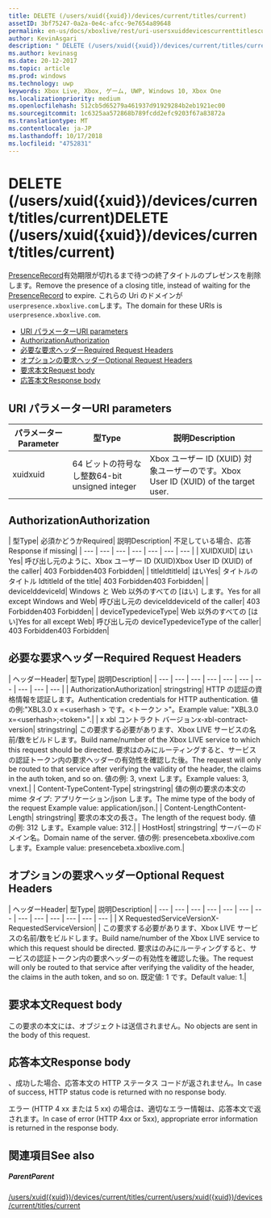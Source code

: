 ```yaml
---
title: DELETE (/users/xuid({xuid})/devices/current/titles/current)
assetID: 3bf75247-0a2a-0e4c-afcc-9e7654a89648
permalink: en-us/docs/xboxlive/rest/uri-usersxuiddevicescurrenttitlescurrentdelete.html
author: KevinAsgari
description: " DELETE (/users/xuid({xuid})/devices/current/titles/current)"
ms.author: kevinasg
ms.date: 20-12-2017
ms.topic: article
ms.prod: windows
ms.technology: uwp
keywords: Xbox Live, Xbox, ゲーム, UWP, Windows 10, Xbox One
ms.localizationpriority: medium
ms.openlocfilehash: 512cb5d65279a461937d91929284b2eb1921ec00
ms.sourcegitcommit: 1c6325aa572868b789fcdd2efc9203f67a83872a
ms.translationtype: MT
ms.contentlocale: ja-JP
ms.lasthandoff: 10/17/2018
ms.locfileid: "4752831"
---
```

# <a name="delete-usersxuidxuiddevicescurrenttitlescurrent"></a><span data-ttu-id="17d81-104">DELETE (/users/xuid({xuid})/devices/current/titles/current)</span><span class="sxs-lookup"><span data-stu-id="17d81-104">DELETE (/users/xuid({xuid})/devices/current/titles/current)</span></span>
<span data-ttu-id="17d81-105">[PresenceRecord](../../json/json-presencerecord.md)有効期限が切れるまで待つの終了タイトルのプレゼンスを削除します。</span><span class="sxs-lookup"><span data-stu-id="17d81-105">Remove the presence of a closing title, instead of waiting for the [PresenceRecord](../../json/json-presencerecord.md) to expire.</span></span> <span data-ttu-id="17d81-106">これらの Uri のドメインが`userpresence.xboxlive.com`します。</span><span class="sxs-lookup"><span data-stu-id="17d81-106">The domain for these URIs is `userpresence.xboxlive.com`.</span></span>
 
  * [<span data-ttu-id="17d81-107">URI パラメーター</span><span class="sxs-lookup"><span data-stu-id="17d81-107">URI parameters</span></span>](#ID4EZ)
  * [<span data-ttu-id="17d81-108">Authorization</span><span class="sxs-lookup"><span data-stu-id="17d81-108">Authorization</span></span>](#ID4EEB)
  * [<span data-ttu-id="17d81-109">必要な要求ヘッダー</span><span class="sxs-lookup"><span data-stu-id="17d81-109">Required Request Headers</span></span>](#ID4ERD)
  * [<span data-ttu-id="17d81-110">オプションの要求ヘッダー</span><span class="sxs-lookup"><span data-stu-id="17d81-110">Optional Request Headers</span></span>](#ID4EVF)
  * [<span data-ttu-id="17d81-111">要求本文</span><span class="sxs-lookup"><span data-stu-id="17d81-111">Request body</span></span>](#ID4EVG)
  * [<span data-ttu-id="17d81-112">応答本文</span><span class="sxs-lookup"><span data-stu-id="17d81-112">Response body</span></span>](#ID4EAH)
 
<a id="ID4EZ"></a>

 
## <a name="uri-parameters"></a><span data-ttu-id="17d81-113">URI パラメーター</span><span class="sxs-lookup"><span data-stu-id="17d81-113">URI parameters</span></span>
 
| <span data-ttu-id="17d81-114">パラメーター</span><span class="sxs-lookup"><span data-stu-id="17d81-114">Parameter</span></span>| <span data-ttu-id="17d81-115">型</span><span class="sxs-lookup"><span data-stu-id="17d81-115">Type</span></span>| <span data-ttu-id="17d81-116">説明</span><span class="sxs-lookup"><span data-stu-id="17d81-116">Description</span></span>| 
| --- | --- | --- | 
| <span data-ttu-id="17d81-117">xuid</span><span class="sxs-lookup"><span data-stu-id="17d81-117">xuid</span></span>| <span data-ttu-id="17d81-118">64 ビットの符号なし整数</span><span class="sxs-lookup"><span data-stu-id="17d81-118">64-bit unsigned integer</span></span>| <span data-ttu-id="17d81-119">Xbox ユーザー ID (XUID) 対象ユーザーのです。</span><span class="sxs-lookup"><span data-stu-id="17d81-119">Xbox User ID (XUID) of the target user.</span></span>| 
  
<a id="ID4EEB"></a>

 
## <a name="authorization"></a><span data-ttu-id="17d81-120">Authorization</span><span class="sxs-lookup"><span data-stu-id="17d81-120">Authorization</span></span>
 
| <span data-ttu-id="17d81-121">型</span><span class="sxs-lookup"><span data-stu-id="17d81-121">Type</span></span>| <span data-ttu-id="17d81-122">必須かどうか</span><span class="sxs-lookup"><span data-stu-id="17d81-122">Required</span></span>| <span data-ttu-id="17d81-123">説明</span><span class="sxs-lookup"><span data-stu-id="17d81-123">Description</span></span>| <span data-ttu-id="17d81-124">不足している場合、応答</span><span class="sxs-lookup"><span data-stu-id="17d81-124">Response if missing</span></span>| 
| --- | --- | --- | --- | --- | --- | --- | 
| <span data-ttu-id="17d81-125">XUID</span><span class="sxs-lookup"><span data-stu-id="17d81-125">XUID</span></span>| <span data-ttu-id="17d81-126">はい</span><span class="sxs-lookup"><span data-stu-id="17d81-126">Yes</span></span>| <span data-ttu-id="17d81-127">呼び出し元のように、Xbox ユーザー ID (XUID)</span><span class="sxs-lookup"><span data-stu-id="17d81-127">Xbox User ID (XUID) of the caller</span></span>| <span data-ttu-id="17d81-128">403 Forbidden</span><span class="sxs-lookup"><span data-stu-id="17d81-128">403 Forbidden</span></span>| 
| <span data-ttu-id="17d81-129">titleId</span><span class="sxs-lookup"><span data-stu-id="17d81-129">titleId</span></span>| <span data-ttu-id="17d81-130">はい</span><span class="sxs-lookup"><span data-stu-id="17d81-130">Yes</span></span>| <span data-ttu-id="17d81-131">タイトルのタイトル Id</span><span class="sxs-lookup"><span data-stu-id="17d81-131">titleId of the title</span></span>| <span data-ttu-id="17d81-132">403 Forbidden</span><span class="sxs-lookup"><span data-stu-id="17d81-132">403 Forbidden</span></span>| 
| <span data-ttu-id="17d81-133">deviceId</span><span class="sxs-lookup"><span data-stu-id="17d81-133">deviceId</span></span>| <span data-ttu-id="17d81-134">Windows と Web 以外のすべての [はい] します。</span><span class="sxs-lookup"><span data-stu-id="17d81-134">Yes for all except Windows and Web</span></span>| <span data-ttu-id="17d81-135">呼び出し元の deviceId</span><span class="sxs-lookup"><span data-stu-id="17d81-135">deviceId of the caller</span></span>| <span data-ttu-id="17d81-136">403 Forbidden</span><span class="sxs-lookup"><span data-stu-id="17d81-136">403 Forbidden</span></span>| 
| <span data-ttu-id="17d81-137">deviceType</span><span class="sxs-lookup"><span data-stu-id="17d81-137">deviceType</span></span>| <span data-ttu-id="17d81-138">Web 以外のすべての [はい]</span><span class="sxs-lookup"><span data-stu-id="17d81-138">Yes for all except Web</span></span>| <span data-ttu-id="17d81-139">呼び出し元の deviceType</span><span class="sxs-lookup"><span data-stu-id="17d81-139">deviceType of the caller</span></span>| <span data-ttu-id="17d81-140">403 Forbidden</span><span class="sxs-lookup"><span data-stu-id="17d81-140">403 Forbidden</span></span>| 
  
<a id="ID4ERD"></a>

 
## <a name="required-request-headers"></a><span data-ttu-id="17d81-141">必要な要求ヘッダー</span><span class="sxs-lookup"><span data-stu-id="17d81-141">Required Request Headers</span></span>
 
| <span data-ttu-id="17d81-142">ヘッダー</span><span class="sxs-lookup"><span data-stu-id="17d81-142">Header</span></span>| <span data-ttu-id="17d81-143">型</span><span class="sxs-lookup"><span data-stu-id="17d81-143">Type</span></span>| <span data-ttu-id="17d81-144">説明</span><span class="sxs-lookup"><span data-stu-id="17d81-144">Description</span></span>| 
| --- | --- | --- | --- | --- | --- | --- | --- | --- | --- | 
| <span data-ttu-id="17d81-145">Authorization</span><span class="sxs-lookup"><span data-stu-id="17d81-145">Authorization</span></span>| <span data-ttu-id="17d81-146">string</span><span class="sxs-lookup"><span data-stu-id="17d81-146">string</span></span>| <span data-ttu-id="17d81-147">HTTP の認証の資格情報を認証します。</span><span class="sxs-lookup"><span data-stu-id="17d81-147">Authentication credentials for HTTP authentication.</span></span> <span data-ttu-id="17d81-148">値の例:"XBL3.0 x =&lt;userhash > です。&lt;トークン >"。</span><span class="sxs-lookup"><span data-stu-id="17d81-148">Example value: "XBL3.0 x=&lt;userhash>;&lt;token>".</span></span>| 
| <span data-ttu-id="17d81-149">x xbl コントラクト バージョン</span><span class="sxs-lookup"><span data-stu-id="17d81-149">x-xbl-contract-version</span></span>| <span data-ttu-id="17d81-150">string</span><span class="sxs-lookup"><span data-stu-id="17d81-150">string</span></span>| <span data-ttu-id="17d81-151">この要求する必要があります、Xbox LIVE サービスの名前/数をビルドします。</span><span class="sxs-lookup"><span data-stu-id="17d81-151">Build name/number of the Xbox LIVE service to which this request should be directed.</span></span> <span data-ttu-id="17d81-152">要求はのみにルーティングすると、サービスの認証トークン内の要求ヘッダーの有効性を確認した後。</span><span class="sxs-lookup"><span data-stu-id="17d81-152">The request will only be routed to that service after verifying the validity of the header, the claims in the auth token, and so on.</span></span> <span data-ttu-id="17d81-153">値の例: 3, vnext します。</span><span class="sxs-lookup"><span data-stu-id="17d81-153">Example values: 3, vnext.</span></span>| 
| <span data-ttu-id="17d81-154">Content-Type</span><span class="sxs-lookup"><span data-stu-id="17d81-154">Content-Type</span></span>| <span data-ttu-id="17d81-155">string</span><span class="sxs-lookup"><span data-stu-id="17d81-155">string</span></span>| <span data-ttu-id="17d81-156">値の例の要求の本文の mime タイプ: アプリケーション/json します。</span><span class="sxs-lookup"><span data-stu-id="17d81-156">The mime type of the body of the request Example value: application/json.</span></span>| 
| <span data-ttu-id="17d81-157">Content-Length</span><span class="sxs-lookup"><span data-stu-id="17d81-157">Content-Length</span></span>| <span data-ttu-id="17d81-158">string</span><span class="sxs-lookup"><span data-stu-id="17d81-158">string</span></span>| <span data-ttu-id="17d81-159">要求の本文の長さ。</span><span class="sxs-lookup"><span data-stu-id="17d81-159">The length of the request body.</span></span> <span data-ttu-id="17d81-160">値の例: 312 します。</span><span class="sxs-lookup"><span data-stu-id="17d81-160">Example value: 312.</span></span>| 
| <span data-ttu-id="17d81-161">Host</span><span class="sxs-lookup"><span data-stu-id="17d81-161">Host</span></span>| <span data-ttu-id="17d81-162">string</span><span class="sxs-lookup"><span data-stu-id="17d81-162">string</span></span>| <span data-ttu-id="17d81-163">サーバーのドメイン名。</span><span class="sxs-lookup"><span data-stu-id="17d81-163">Domain name of the server.</span></span> <span data-ttu-id="17d81-164">値の例: presencebeta.xboxlive.com します。</span><span class="sxs-lookup"><span data-stu-id="17d81-164">Example value: presencebeta.xboxlive.com.</span></span>| 
  
<a id="ID4EVF"></a>

 
## <a name="optional-request-headers"></a><span data-ttu-id="17d81-165">オプションの要求ヘッダー</span><span class="sxs-lookup"><span data-stu-id="17d81-165">Optional Request Headers</span></span>
 
| <span data-ttu-id="17d81-166">ヘッダー</span><span class="sxs-lookup"><span data-stu-id="17d81-166">Header</span></span>| <span data-ttu-id="17d81-167">型</span><span class="sxs-lookup"><span data-stu-id="17d81-167">Type</span></span>| <span data-ttu-id="17d81-168">説明</span><span class="sxs-lookup"><span data-stu-id="17d81-168">Description</span></span>| 
| --- | --- | --- | --- | --- | --- | --- | --- | --- | --- | --- | --- | --- | 
| <span data-ttu-id="17d81-169">X RequestedServiceVersion</span><span class="sxs-lookup"><span data-stu-id="17d81-169">X-RequestedServiceVersion</span></span>|  | <span data-ttu-id="17d81-170">この要求する必要があります、Xbox LIVE サービスの名前/数をビルドします。</span><span class="sxs-lookup"><span data-stu-id="17d81-170">Build name/number of the Xbox LIVE service to which this request should be directed.</span></span> <span data-ttu-id="17d81-171">要求はのみにルーティングすると、サービスの認証トークン内の要求ヘッダーの有効性を確認した後。</span><span class="sxs-lookup"><span data-stu-id="17d81-171">The request will only be routed to that service after verifying the validity of the header, the claims in the auth token, and so on.</span></span> <span data-ttu-id="17d81-172">既定値: 1 です。</span><span class="sxs-lookup"><span data-stu-id="17d81-172">Default value: 1.</span></span>| 
  
<a id="ID4EVG"></a>

 
## <a name="request-body"></a><span data-ttu-id="17d81-173">要求本文</span><span class="sxs-lookup"><span data-stu-id="17d81-173">Request body</span></span>
 
<span data-ttu-id="17d81-174">この要求の本文には、オブジェクトは送信されません。</span><span class="sxs-lookup"><span data-stu-id="17d81-174">No objects are sent in the body of this request.</span></span>
  
<a id="ID4EAH"></a>

 
## <a name="response-body"></a><span data-ttu-id="17d81-175">応答本文</span><span class="sxs-lookup"><span data-stu-id="17d81-175">Response body</span></span>
 
<span data-ttu-id="17d81-176">、成功した場合、応答本文の HTTP ステータス コードが返されません。</span><span class="sxs-lookup"><span data-stu-id="17d81-176">In case of success, HTTP status code is returned with no response body.</span></span>
 
<span data-ttu-id="17d81-177">エラー (HTTP 4 xx または 5 xx) の場合は、適切なエラー情報は、応答本文で返されます。</span><span class="sxs-lookup"><span data-stu-id="17d81-177">In case of error (HTTP 4xx or 5xx), appropriate error information is returned in the response body.</span></span>
  
<a id="ID4ELH"></a>

 
## <a name="see-also"></a><span data-ttu-id="17d81-178">関連項目</span><span class="sxs-lookup"><span data-stu-id="17d81-178">See also</span></span>
 
<a id="ID4ENH"></a>

 
##### <a name="parent"></a><span data-ttu-id="17d81-179">Parent</span><span class="sxs-lookup"><span data-stu-id="17d81-179">Parent</span></span> 

[<span data-ttu-id="17d81-180">/users/xuid({xuid})/devices/current/titles/current</span><span class="sxs-lookup"><span data-stu-id="17d81-180">/users/xuid({xuid})/devices/current/titles/current</span></span>](uri-usersxuiddevicescurrenttitlescurrent.md)

   